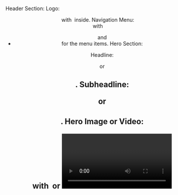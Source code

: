 Header Section:
Logo: <header> with <img> inside.
Navigation Menu: <nav> with <ul> and <li> for the menu items.
Hero Section:

Headline: <header> or <h1>.
Subheadline: <p> or <h2>.
Hero Image or Video: <figure> with <img> or <video> inside.
Unique Selling Proposition (USP) Section:

USP Statement: <section> or <h2>.
Supporting Text: <p> or <div>.
Benefits Section:

List of Benefits: <section> or <ul> with <li> items.
Supporting Text: <p> or <div>.
Social Proof Section:

Customer Testimonial: <section> or <blockquote>.
Customer Image or Company Logo: <figure> with <img> inside.
Supporting Text: <p> or <div>.
Call to Action (CTA) Section:

Call to Action Button: <button> or <a>.
Supporting Text: <p> or <div>.
Footer Section:

Contact Information: <footer> or <address> with <p> inside.
Social Media Links: <footer> with <ul> and <li> items.
Privacy Policy and Terms of Service: <footer> with <a> for each link.










